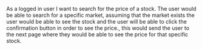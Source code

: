 As a logged in user I want to search for the price of a stock. The user would be able to search for a specific market, assuming that the market exists the user would be able to see the stock and the user will be able to click the confirmation button in order to see the price., this would send the user to the next page where they would be able to see the price for that specific stock.
